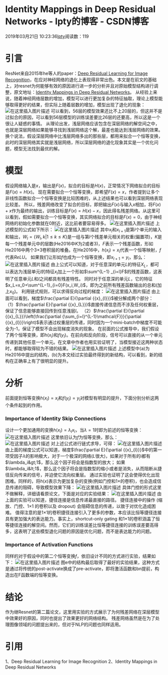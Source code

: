 
# Identity Mappings in Deep Residual Networks - lpty的博客 - CSDN博客

2019年03月21日 10:23:36[lpty](https://me.csdn.net/sinat_33741547)阅读数：119



# 引言
ResNet来自2015年he等人的paper：[Deep Residual Learning for Image Recognition](https://arxiv.org/pdf/1512.03385.pdf)，在应对神经网络的退化上表现得非常出色。本文是在前文的基础上，对resnet为何能够有效的原因进行进一步的分析并且对原始模型结构进行调整，原文地址：[Identity Mappings in Deep Residual Networks](https://arxiv.org/pdf/1603.05027.pdf)。
从经验上来说，随着神经网络层数的增加，模型可以进行更加复杂的特征抽取，理论上模型能够取得更好的结果，但实际上随着层数的增加，模型出现了退化的现象：
![在这里插入图片描述](https://img-blog.csdnimg.cn/20190320222056267.jpg)
可以看到，56层的模型效果还比不上20层的，但这并不是过拟合的原因，可以看到56层模型的训练误差要比26层的还要高，所以这是一个很让人疑惑的事情。
从理论出发，浅层网络应该包含在深层网络的解空间之中，也就是深层网络如果能够寻找到浅层网络这个解，最差也能达到浅层网络的效果。换个说法，假设深层网络中比浅层网络多出的那些层，都用来拟合一个恒等变换，此时的深层网络其实就是浅层网络，所以深层网络的退化现象其实是一个优化问题，模型无法找到最优的解。
# 模型
假设网络输入是$x$，输出是$F(x)$，拟合的目标是$H(x)$，正常情况下网络拟合的目标是$F(x)=H(x)$。
现在需要拟合一个恒等变换，即希望$F(x)=x$，作者提到让多个非线性函数拟合一个恒等变换是比较困难的，从上述结果也可以看到深层网络表现比较差。
所以，残差网络改变了拟合的目标，即把输出$F(x)$与输入$x$相加，将$F(x)+x$作为最终的输出，训练目标是$F(x)=H(x)-x$，因此得名残差网络。从这里可以看到，假如需要拟合一个恒等变换，其实网络拟合的目标是$F(x)=0$，由于神经网络的初始化参数就在0附近，这比前者要容易得多。
![在这里插入图片描述](https://img-blog.csdnimg.cn/20190320225802403.jpg?x-oss-process=image/watermark,type_ZmFuZ3poZW5naGVpdGk,shadow_10,text_aHR0cHM6Ly9scHR5LW5scC5ibG9nLmNzZG4ubmV0,size_16,color_FFFFFF,t_70)
上述模型的公式如下所示：
![在这里插入图片描述](https://img-blog.csdnimg.cn/20190320231634258.png)
其中$x_l$和$x_{l+1}$是第$l$个单元的输入和输出，$W_l=\{W_l,k|1≤k≤K\}$是一组与第$l$个残差单元相关的权重(偏置项)，$K$是每一个残差单元中的层数(He2016中$K$为2或者3)，$F$表示一个残差函数，形如He2016中两个3×3卷积层的堆叠。在He2016中，$h(x_l)=x_l$代表一个恒等映射，$f$代表$ReLU$。
如果我们让形如$f$也成为一个恒等变换，即$x_{l+1}=y_l$，那么：
![在这里插入图片描述](https://img-blog.csdnimg.cn/20190320232713851.png?x-oss-process=image/watermark,type_ZmFuZ3poZW5naGVpdGk,shadow_10,text_aHR0cHM6Ly9scHR5LW5scC5ibG9nLmNzZG4ubmV0,size_16,color_FFFFFF,t_70)
由上公式可以知道，对于任意深的单元$L$的特征$X_L$，都可以表达为浅层单元$l$的特征$x_l$加上一个形如$\sum^{L−1} _{i=l}F$的残差函数，这表明了任意单元$L$和$l$之间都具有残差特性。
同时对于任意深的单元$L$，它的特征$x_L=x_0+\sum^{L−1}_{i=0}F(x_i,W_i)$，即为之前所有残差函数输出的总和(加上$x_0$)。
利用链式规则，可以求得反向过程的梯度：
![在这里插入图片描述](https://img-blog.csdnimg.cn/20190320234019151.png)
由上面可以看到，梯度$\frac{\partial E}{\partial {{x}_{l}}}$被分解成两个部分：
（1）$\frac{\partial E}{\partial {{x}_{L}}}$直接传递信息而不涉及任何权重层，保证了信息能够直接回传到任意浅层$l$。
（2）$\frac{\partial E}{\partial {{x}_{L}}}\left(\frac{\partial {\sum_{i=l}^{L-1}\mathcal{F}}}{\partial {{x}_{l}}}\right)$表示通过权重层的传递，同时因为一个mini-batch中梯度不可能全为-1，保证了模型不会出现梯度消失的现象。
在前面的公式推导中，我们假设了两个恒等变换，即$h(x_l)$和$f(y_l)$。在前向和反向阶段，信号可以直接的从一个单元传递到其他任意一个单元。在文章中作者也用实验证明了，当模型接近这两种状态时，都能够取得较为不错的结果。
![在这里插入图片描述](https://img-blog.csdnimg.cn/20190320235425326.png?x-oss-process=image/watermark,type_ZmFuZ3poZW5naGVpdGk,shadow_10,text_aHR0cHM6Ly9scHR5LW5scC5ibG9nLmNzZG4ubmV0,size_16,color_FFFFFF,t_70)
上述模型中(a)为He2016中提出的结构，(b)为本文经过实验最终得到的新结构，可以看到，新的结构在正确率上有了很明显的提升。
[
](https://img-blog.csdnimg.cn/20190320235425326.png?x-oss-process=image/watermark,type_ZmFuZ3poZW5naGVpdGk,shadow_10,text_aHR0cHM6Ly9scHR5LW5scC5ibG9nLmNzZG4ubmV0,size_16,color_FFFFFF,t_70)
# 分析
[
](https://img-blog.csdnimg.cn/20190320235425326.png?x-oss-process=image/watermark,type_ZmFuZ3poZW5naGVpdGk,shadow_10,text_aHR0cHM6Ly9scHR5LW5scC5ibG9nLmNzZG4ubmV0,size_16,color_FFFFFF,t_70)前面提到恒等变换$h(x_l)=x_l$和$f(y_l)=y_l$对模型有明显的提升，下面分别分析这两个条件起到的作用。
[
](https://img-blog.csdnimg.cn/20190320235425326.png?x-oss-process=image/watermark,type_ZmFuZ3poZW5naGVpdGk,shadow_10,text_aHR0cHM6Ly9scHR5LW5scC5ibG9nLmNzZG4ubmV0,size_16,color_FFFFFF,t_70)
### Importance of Identity Skip Connections
[
](https://img-blog.csdnimg.cn/20190320235425326.png?x-oss-process=image/watermark,type_ZmFuZ3poZW5naGVpdGk,shadow_10,text_aHR0cHM6Ly9scHR5LW5scC5ibG9nLmNzZG4ubmV0,size_16,color_FFFFFF,t_70)设计一个更加通用的变换$h({x}_{l}) = \lambda_l{x}_{l}$，当$\lambda=1$时即为前述的恒等变换：
![在这里插入图片描述](https://img-blog.csdnimg.cn/20190321095536401.png)
这里依旧认为$f$为恒等变换，那么：
![在这里插入图片描述](https://img-blog.csdnimg.cn/20190321095641368.png)
对上述公式进行链式求导，可得：
![在这里插入图片描述](https://img-blog.csdnimg.cn/2019032109592414.png)
由上面的梯度公式可以知道，梯度$\frac{\partial E}{\partial {{x}_{l}}}$中的第一项受因子$\lambda$的影响极大，对于一个极深的网络($L$很大)，如果对于所有的i都有$\lambda_i&gt;1$，那么这个因子将会是指数型的放大；
如果$\lambda_i&lt;1$，那么这个因子将会是指数型的缩小或者是消失，从而阻断从捷径反向传来的信号，并迫使它流向权重层。
通过实验也证明了这会使得优化出现困难。同样的，将$h(x)$表示为更加复杂的变换(例如门控和1×的卷积)，也会造成信息传递的阻碍，导致模型效果下降：
![在这里插入图片描述](https://img-blog.csdnimg.cn/2019032110073865.PNG?x-oss-process=image/watermark,type_ZmFuZ3poZW5naGVpdGk,shadow_10,text_aHR0cHM6Ly9scHR5LW5scC5ibG9nLmNzZG4ubmV0,size_16,color_FFFFFF,t_70)
具体门控的形式这里不做解释，详细请看原论文，下面是对应的实验结果：
![在这里插入图片描述](https://img-blog.csdnimg.cn/20190321100844210.PNG?x-oss-process=image/watermark,type_ZmFuZ3poZW5naGVpdGk,shadow_10,text_aHR0cHM6Ly9scHR5LW5scC5ibG9nLmNzZG4ubmV0,size_16,color_FFFFFF,t_70)
由上面的实验可以知道，捷径连接是信息传递最直接的路径。 捷径连接中的操作 (缩放、门控、1×1 的卷积以及 dropout) 会阻碍信息的传递，以致于对优化造成困难。
[
](https://img-blog.csdnimg.cn/20190321100844210.PNG?x-oss-process=image/watermark,type_ZmFuZ3poZW5naGVpdGk,shadow_10,text_aHR0cHM6Ly9scHR5LW5scC5ibG9nLmNzZG4ubmV0,size_16,color_FFFFFF,t_70)值得注意的是1×1的卷积捷径连接引入了更多的参数，本应该比恒等捷径连接具有更加强大的表达能力。事实上，shortcut-only gating 和1×1的卷积涵盖了恒等捷径连接的解空间。然而，它们的训练误差比恒等捷径连接的训练误差要高得多，这表明了这些模型退化问题的原因是优化问题，而不是表达能力的问题。
[
](https://img-blog.csdnimg.cn/20190321100844210.PNG?x-oss-process=image/watermark,type_ZmFuZ3poZW5naGVpdGk,shadow_10,text_aHR0cHM6Ly9scHR5LW5scC5ibG9nLmNzZG4ubmV0,size_16,color_FFFFFF,t_70)
### Importance of Activation Functions
[
](https://img-blog.csdnimg.cn/20190321100844210.PNG?x-oss-process=image/watermark,type_ZmFuZ3poZW5naGVpdGk,shadow_10,text_aHR0cHM6Ly9scHR5LW5scC5ibG9nLmNzZG4ubmV0,size_16,color_FFFFFF,t_70)同样的对于假设中的第二个恒等变换$f$，依旧设计不同的方式进行实验，结果如下：
![在这里插入图片描述](https://img-blog.csdnimg.cn/20190321101542797.PNG?x-oss-process=image/watermark,type_ZmFuZ3poZW5naGVpdGk,shadow_10,text_aHR0cHM6Ly9scHR5LW5scC5ibG9nLmNzZG4ubmV0,size_16,color_FFFFFF,t_70)
图e中的结构最后取得了最好的实验结果，这种方式是通过将传统的post-activate换成了pre-activate，即将激活函数和bn提前，构造出在F函数端的恒等变换。
[
](https://img-blog.csdnimg.cn/20190321101542797.PNG?x-oss-process=image/watermark,type_ZmFuZ3poZW5naGVpdGk,shadow_10,text_aHR0cHM6Ly9scHR5LW5scC5ibG9nLmNzZG4ubmV0,size_16,color_FFFFFF,t_70)
# 结论
[
](https://img-blog.csdnimg.cn/20190321101542797.PNG?x-oss-process=image/watermark,type_ZmFuZ3poZW5naGVpdGk,shadow_10,text_aHR0cHM6Ly9scHR5LW5scC5ibG9nLmNzZG4ubmV0,size_16,color_FFFFFF,t_70)作为继Resnet的第二篇论文，这里用实验的方式展示了为何残差网络在深层模型中效果好的原因，同时也提出了效果更好的网络结构。
残差网络虽然是在为了处理图像领域的问题提出来的，但对于NLP的问题也同样适用。
# 引用
1、Deep Residual Learning for Image Recognition
2、Identity Mappings in Deep Residual Networks

[
](https://img-blog.csdnimg.cn/20190321101542797.PNG?x-oss-process=image/watermark,type_ZmFuZ3poZW5naGVpdGk,shadow_10,text_aHR0cHM6Ly9scHR5LW5scC5ibG9nLmNzZG4ubmV0,size_16,color_FFFFFF,t_70)
